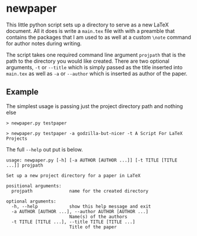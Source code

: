 # newpaper
This little python script sets up a directory to serve as a new LaTeX document.
All it does is write a `main.tex` file with with a preamble that contains 
the packages that I am used to as well at a custom `\note` command for 
author notes during writing.

The script takes one required command line argument `projpath` that is the path
to the directory you would like created. There are two optional arguments,
`-t` or `--title` which is simply passed as the title inserted into `main.tex`
as well as `-a` or `--author` which is inserted as author of the paper.

## Example

The simplest usage is passing just the project directory path and nothing else

```
> newpaper.py testpaper
```

```
> newpaper.py testpaper -a godzilla-but-nicer -t A Script For LaTeX Projects
```

The full `--help` out put is below.

```
usage: newpaper.py [-h] [-a AUTHOR [AUTHOR ...]] [-t TITLE [TITLE ...]] projpath

Set up a new project directory for a paper in LaTeX

positional arguments:
  projpath              name for the created directory

optional arguments:
  -h, --help            show this help message and exit
  -a AUTHOR [AUTHOR ...], --author AUTHOR [AUTHOR ...]
                        Name(s) of the authors
  -t TITLE [TITLE ...], --title TITLE [TITLE ...]
                        Title of the paper
```
